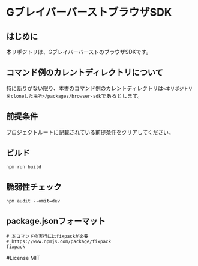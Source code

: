 # GブレイバーバーストブラウザSDK

## はじめに

本リポジトリは、GブレイバーバーストのブラウザSDKです。

## コマンド例のカレントディレクトリについて

特に断りがない限り、本書のコマンド例のカレントディレクトリは`<本リポジトリをcloneした場所>/packages/browser-sdk`であるとします。

## 前提条件

プロジェクトルートに記載されている[前提条件](../../Readme.md#pre-required)をクリアしてください。

## ビルド

```shell
npm run build
```

## 脆弱性チェック

```shell
npm audit --omit=dev
```

## package.jsonフォーマット

```shell
# 本コマンドの実行にはfixpackが必要
# https://www.npmjs.com/package/fixpack
fixpack
```

#License
MIT
